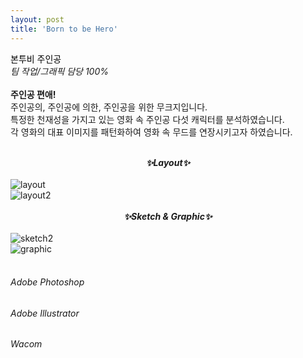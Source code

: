 ```yaml
---
layout: post
title: 'Born to be Hero'
---
```



<span style="color:#000000"> 본투비 주인공 </span> <br/> _팀 작업/그래픽 담당 100%_ <br/> <br/>
__주인공 편애!__ <br/>
주인공의, 주인공에 의한, 주인공을 위한 무크지입니다. <br/>
특정한 천재성을 가지고 있는 영화 속 주인공 다섯 캐릭터를 분석하였습니다. <br/>
각 영화의 대표 이미지를 패턴화하여 영화 속 무드를 연장시키고자 하였습니다. <br/> <br/>
**_<center> ✨Layout✨ </center>_** <br/>
![layout](https://user-images.githubusercontent.com/59524785/105332982-8e38f500-5c18-11eb-8b3b-0f853c03a478.jpg) <br/>
![layout2](https://user-images.githubusercontent.com/59524785/105447138-fb9b6300-5cb6-11eb-9630-911138ad4b28.jpg) <br/> <br/>
**_<center> ✨Sketch & Graphic✨ </center>_** <br/>
![sketch2](https://user-images.githubusercontent.com/59524785/105345602-cd227700-5c27-11eb-8bf0-c5e671592d3c.jpg) <br/>
![graphic](https://user-images.githubusercontent.com/59524785/105333057-a0b32e80-5c18-11eb-86a1-3b21f045fed0.jpg) <br/> <br/>
###### _Adobe Photoshop_ <br/>
###### _Adobe Illustrator_ <br/>
###### _Wacom_ <br/>
